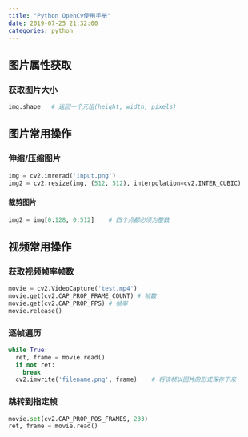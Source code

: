 ```yaml
---
title: "Python OpenCv使用手册"
date: 2019-07-25 21:32:00
categories: python
---
```


## 图片属性获取

### 获取图片大小

```python
img.shape	# 返回一个元组(height, width, pixels)
```

## 图片常用操作

### 伸缩/压缩图片

```python
img = cv2.imrerad('input.png')
img2 = cv2.resize(img, (512, 512), interpolation=cv2.INTER_CUBIC)
```

#### 裁剪图片

```python
img2 = img[0:128, 0:512]	# 四个点都必须为整数
```

## 视频常用操作

### 获取视频帧率帧数

```python
movie = cv2.VideoCapture('test.mp4')
movie.get(cv2.CAP_PROP_FRAME_COUNT)	# 帧数
movie.get(cv2.CAP_PROP_FPS)	# 帧率
movie.release()
```

### 逐帧遍历

```python
while True:
  ret, frame = movie.read()
  if not ret:
    break
  cv2.imwrite('filename.png', frame)	# 将该帧以图片的形式保存下来
```

### 跳转到指定帧

```python
movie.set(cv2.CAP_PROP_POS_FRAMES, 233)
ret, frame = movie.read()
```

